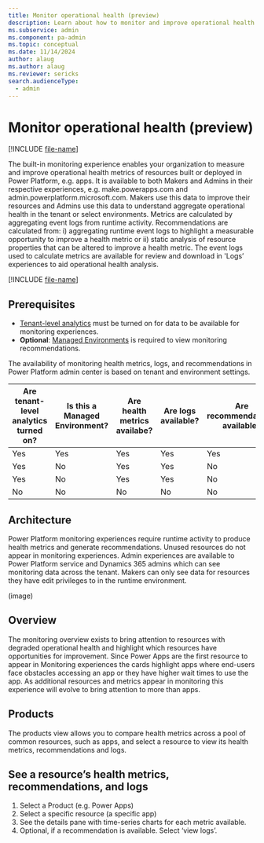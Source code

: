 ```yaml
---
title: Monitor operational health (preview)
description: Learn about how to monitor and improve operational health.
ms.subservice: admin
ms.component: pa-admin
ms.topic: conceptual
ms.date: 11/14/2024
author: alaug
ms.author: alaug
ms.reviewer: sericks
search.audienceType: 
  - admin
---
```


# Monitor operational health (preview)
[!INCLUDE [file-name](~/../shared-content/shared/preview-includes/preview-banner.md)]

The built-in monitoring experience enables your organization to measure and improve operational health metrics of resources built or deployed in Power Platform, e.g. apps. It is available to both Makers and Admins in their respective experiences, e.g. make.powerapps.com and admin.powerplatform.microsoft.com. Makers use this data to improve their resources and Admins use this data to understand aggregate operational health in the tenant or select environments. Metrics are calculated by aggregating event logs from runtime activity. Recommendations are calculated from: i) aggregating runtime event logs to highlight a measurable opportunity to improve a health metric or ii) static analysis of resource properties that can be altered to improve a health metric. The event logs used to calculate metrics are available for review and download in 'Logs’ experiences to aid operational health analysis. 

[!INCLUDE [file-name](~/../shared-content/shared/preview-includes/preview-note-pp.md)]

## Prerequisites
- [Tenant-level analytics](../tenant-level-analytics.md) must be turned on for data to be available for monitoring experiences. 
- **Optional**: [Managed Environments](../managed-environment-overview.md) is required to view monitoring recommendations.

The availability of monitoring health metrics, logs, and recommendations in Power Platform admin center is based on tenant and environment settings.  

| Are tenant-level analytics turned on? | Is this a Managed Environment? | Are health metrics availabe? | Are logs available? | Are recommendations available?|
|---------------------------------------|----------------------------------|--------------------------|----------------------|-----------------------------------|
| Yes | Yes| Yes| Yes| Yes|
| Yes| No | Yes| Yes|  No|
| Yes| No| Yes| Yes| No|
| No | No  | No| No| No|

## Architecture
Power Platform monitoring experiences require runtime activity to produce health metrics and generate recommendations. Unused resources do not appear in monitoring experiences. Admin experiences are available to Power Platform service and Dynamics 365 admins which can see monitoring data across the tenant. Makers can only see data for resources they have edit privileges to in the runtime environment.  

(image)

## Overview
The monitoring overview exists to bring attention to resources with degraded operational health and highlight which resources have opportunities for improvement. Since Power Apps are the first resource to appear in Monitoring experiences the cards highlight apps where end-users face obstacles accessing an app or they have higher wait times to use the app. As additional resources and metrics appear in monitoring this experience will evolve to bring attention to more than apps. 

## Products
The products view allows you to compare health metrics across a pool of common resources, such as apps, and select a resource to view its health metrics, recommendations and logs. 

## See a resource’s health metrics, recommendations, and logs 

1. Select a Product (e.g. Power Apps)
1. Select a specific resource (a specific app)  
1. See the details pane with time-series charts for each metric available.  
1. Optional, if a recommendation is available. Select ‘view logs’. 

 






